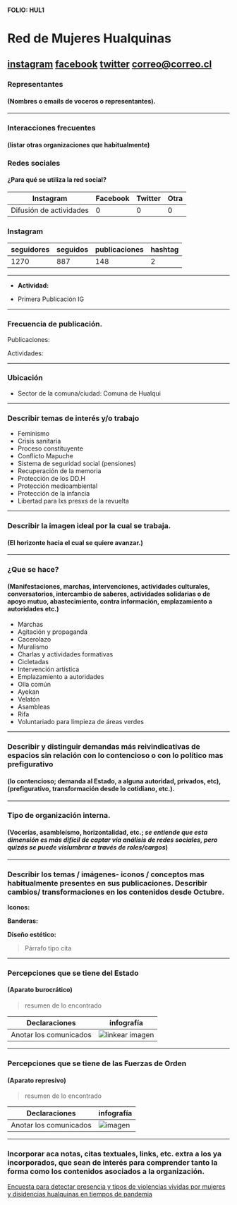 #### FOLIO: HUL1
# Red de Mujeres Hualquinas

[instagram](https://www.instagram.com/reddemujereshualquinas/)
[facebook](https://www.facebook.com/Red-de-Mujeres-Hualquinas-100390061591632)
[twitter]()
<correo@correo.cl>
---

### Representantes
#### (Nombres o emails de voceros o representantes).

---
### Interacciones frecuentes
#### (listar otras organizaciones que habitualmente)

### Redes sociales
#### ¿Para qué se utiliza la red social?
| Instagram | Facebook | Twitter | Otra 
|---|---|---|---|
|Difusión de actividades|0|0|0|

### **Instagram**
| seguidores | seguidos | publicaciones | hashtag |
|---|---|---|---|
|1270|887|148|2|

---

* **Actividad:**   

* Primera Publicación IG

---
### Frecuencia de publicación.

Publicaciones:

Actividades:

---
### Ubicación
* Sector de la comuna/ciudad: Comuna de Hualqui

---
### Describir temas de interés y/o trabajo

* Feminismo
* Crisis sanitaria
* Proceso constituyente
* Conflicto Mapuche
* Sistema de seguridad social (pensiones)
* Recuperación de la memoria
* Protección de los DD.H
* Protección medioambiental
* Protección de la infancia
* Libertad para lxs presxs de la revuelta

---
### Describir la imagen ideal por la cual se trabaja.
#### (El horizonte hacia el cual se quiere avanzar.)

---
### ¿Que se hace?
#### (Manifestaciones, marchas, intervenciones, actividades culturales, conversatorios, intercambio de saberes, actividades solidarias o de apoyo mutuo, abastecimiento, contra información, emplazamiento a autoridades etc.)

* Marchas
* Agitación y propaganda 
* Cacerolazo  
* Muralismo
* Charlas y actividades formativas
* Cicletadas
* Intervención artística 
* Emplazamiento a autoridades
* Olla común 
* Ayekan
* Velatón 
* Asambleas 
* Rifa 
* Voluntariado para limpieza de áreas verdes

---
### Describir y distinguir demandas más reivindicativas de espacios sin relación con lo contencioso o con lo político mas prefigurativo
#### (lo contencioso; demanda al Estado, a alguna autoridad, privados, etc), (prefigurativo, transformación desde lo cotidiano, etc.).

---
### Tipo de organización interna.
#### (Vocerías, asambleísmo, horizontalidad, etc.; *se entiende que esta dimensión es más difícil de captar vía análisis de redes sociales, pero quizás se puede vislumbrar a través de roles/cargos*)

---
### Describir los temas / imágenes- iconos / conceptos mas habitualmente presentes en sus publicaciones. Describir cambios/ transformaciones en los contenidos desde Octubre.

**Iconos:**

**Banderas:**

**Diseño estético:**

> Párrafo tipo cita 

---
### Percepciones que se tiene del Estado
#### (Aparato burocrático)
> resumen de lo encontrado

| Declaraciones | infografía | 
|---|---|
|Anotar los comunicados | ![linkear imagen]() |

---
### Percepciones que se tiene de las Fuerzas de Orden
#### (Aparato represivo)
> resumen de lo encontrado

| Declaraciones | infografía | 
|---|---|
|Anotar los comunicados | ![imagen]() |


---
### Incorporar aca notas, citas textuales, links, etc. extra a los ya incorporados, que sean de interés para comprender tanto la forma como los contenidos asociados a la organización.
[Encuesta para detectar presencia y tipos de violencias vividas por mujeres y disidencias hualquinas en tiempos de pandemia](https://docs.google.com/forms/d/e/1FAIpQLScQRaxkvXXiTg1UINFDXgzXxFUrfURDoPz6sH8j9ywkD7bctg/viewform)